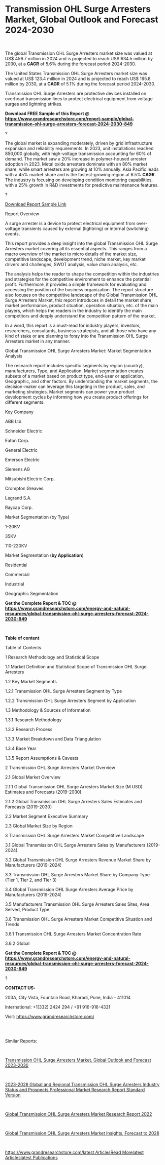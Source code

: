 <h1>Transmission OHL Surge Arresters Market, Global Outlook and Forecast 2024-2030</h1><br/><p>The global Transmission OHL Surge Arresters market size was valued at US$ 456.7 million in 2024 and is projected to reach US$ 634.5 million by 2030, at a <strong>CAGR</strong> of 5.6% during the forecast period 2024-2030.</p>
 
 
 
 <p>The United States Transmission OHL Surge Arresters market size was valued at US$ 123.4 million in 2024 and is projected to reach US$ 165.8 million by 2030, at a <strong>CAGR</strong> of 5.1% during the forecast period 2024-2030.</p>
 
 
 
 <p>Transmission OHL Surge Arresters are protective devices installed on overhead transmission lines to protect electrical equipment from voltage surges and lightning strikes.</p>
 
 
 
 <div><b>Download FREE Sample of this Report @ <a href="https://www.grandresearchstore.com/report-sample/global-transmission-ohl-surge-arresters-forecast-2024-2030-849">https://www.grandresearchstore.com/report-sample/global-transmission-ohl-surge-arresters-forecast-2024-2030-849</a></b></div>
 
 
 
 <p>? </p>
 
 
 
 <p>The global market is expanding moderately, driven by grid infrastructure expansion and reliability requirements. In 2023, unit installations reached 850,000 globally, with high-voltage transmission accounting for 60% of demand. The market saw a 20% increase in polymer-housed arrester adoption in 2023. Metal oxide arresters dominate with an 80% market share, while smart arresters are growing at 10% annually. Asia Pacific leads with a 45% market share and is the fastest-growing region at 6.5% <strong>CAGR</strong>. The industry is focusing on developing condition monitoring capabilities, with a 25% growth in R&D investments for predictive maintenance features.</p>
 
 
 
 <p>? </p>
 
 
 
 <p><a href="https://www.grandresearchstore.com/mr-admin/report-sample/global-transmission-ohl-surge-arresters-forecast-2024-2030-849">Download Report Sample Link</a></p>
 
 
 
 <p>Report Overview</p>
 
 
 
 <p>A surge arrester is a device to protect electrical equipment from over-voltage transients caused by external (lightning) or internal (switching) events.</p>
 
 
 
 <p>This report provides a deep insight into the global Transmission OHL Surge Arresters market covering all its essential aspects. This ranges from a macro overview of the market to micro details of the market size, competitive landscape, development trend, niche market, key market drivers and challenges, SWOT analysis, value chain analysis, etc.</p>
 
 
 
 <p>The analysis helps the reader to shape the competition within the industries and strategies for the competitive environment to enhance the potential profit. Furthermore, it provides a simple framework for evaluating and accessing the position of the business organization. The report structure also focuses on the competitive landscape of the Global Transmission OHL Surge Arresters Market, this report introduces in detail the market share, market performance, product situation, operation situation, etc. of the main players, which helps the readers in the industry to identify the main competitors and deeply understand the competition pattern of the market.</p>
 
 
 
 <p>In a word, this report is a must-read for industry players, investors, researchers, consultants, business strategists, and all those who have any kind of stake or are planning to foray into the Transmission OHL Surge Arresters market in any manner.</p>
 
 
 
 <p>Global Transmission OHL Surge Arresters Market: Market Segmentation Analysis</p>
 
 
 
 <p>The research report includes specific segments by region (country), manufacturers, Type, and Application. Market segmentation creates subsets of a market based on product type, end-user or application, Geographic, and other factors. By understanding the market segments, the decision-maker can leverage this targeting in the product, sales, and marketing strategies. Market segments can power your product development cycles by informing how you create product offerings for different segments.</p>
 
 
 
 <p>Key Company</p>
 
 
 
 <p>ABB Ltd.</p>
 
 
 
 <p>Schneider Electric</p>
 
 
 
 <p>Eaton Corp.</p>
 
 
 
 <p>General Electric</p>
 
 
 
 <p>Emerson Electric</p>
 
 
 
 <p>Siemens AG</p>
 
 
 
 <p>Mitsubishi Electric Corp.</p>
 
 
 
 <p>Crompton Greaves</p>
 
 
 
 <p>Legrand S.A.</p>
 
 
 
 <p>Raycap Corp.</p>
 
 
 
 <p>Market Segmentation (by Type)</p>
 
 
 
 <p>1-20KV</p>
 
 
 
 <p>35KV</p>
 
 
 
 <p>110-220KV</p>
 
 
 
 <p>Market Segmentation (<strong>by Application</strong>)</p>
 
 
 
 <p>Residential</p>
 
 
 
 <p>Commercial</p>
 
 
 
 <p>Industrial</p>
 
 
 
 <p>Geographic Segmentation</p>
 
 
 
 <div><b>Get the Complete Report & TOC @ <a href="https://www.grandresearchstore.com/energy-and-natural-resources/global-transmission-ohl-surge-arresters-forecast-2024-2030-849">https://www.grandresearchstore.com/energy-and-natural-resources/global-transmission-ohl-surge-arresters-forecast-2024-2030-849</a></b></div>
 
 
 
 <p><br />
 
 <b>Table of content</b></p>
 
 
 
 <p>Table of Contents<br />
 
 1 Research Methodology and Statistical Scope<br />
 
 1.1 Market Definition and Statistical Scope of Transmission OHL Surge Arresters<br />
 
 1.2 Key Market Segments<br />
 
 1.2.1 Transmission OHL Surge Arresters Segment by Type<br />
 
 1.2.2 Transmission OHL Surge Arresters Segment by Application<br />
 
 1.3 Methodology & Sources of Information<br />
 
 1.3.1 Research Methodology<br />
 
 1.3.2 Research Process<br />
 
 1.3.3 Market Breakdown and Data Triangulation<br />
 
 1.3.4 Base Year<br />
 
 1.3.5 Report Assumptions & Caveats<br />
 
 2 Transmission OHL Surge Arresters Market Overview<br />
 
 2.1 Global Market Overview<br />
 
 2.1.1 Global Transmission OHL Surge Arresters Market Size (M USD) Estimates and Forecasts (2019-2030)<br />
 
 2.1.2 Global Transmission OHL Surge Arresters Sales Estimates and Forecasts (2019-2030)<br />
 
 2.2 Market Segment Executive Summary<br />
 
 2.3 Global Market Size by Region<br />
 
 3 Transmission OHL Surge Arresters Market Competitive Landscape<br />
 
 3.1 Global Transmission OHL Surge Arresters Sales by Manufacturers (2019-2024)<br />
 
 3.2 Global Transmission OHL Surge Arresters Revenue Market Share by Manufacturers (2019-2024)<br />
 
 3.3 Transmission OHL Surge Arresters Market Share by Company Type (Tier 1, Tier 2, and Tier 3)<br />
 
 3.4 Global Transmission OHL Surge Arresters Average Price by Manufacturers (2019-2024)<br />
 
 3.5 Manufacturers Transmission OHL Surge Arresters Sales Sites, Area Served, Product Type<br />
 
 3.6 Transmission OHL Surge Arresters Market Competitive Situation and Trends<br />
 
 3.6.1 Transmission OHL Surge Arresters Market Concentration Rate<br />
 
 3.6.2 Global</p>
 
 
 
 <div><b>Get the Complete Report & TOC @ <a href="https://www.grandresearchstore.com/energy-and-natural-resources/global-transmission-ohl-surge-arresters-forecast-2024-2030-849">https://www.grandresearchstore.com/energy-and-natural-resources/global-transmission-ohl-surge-arresters-forecast-2024-2030-849</a></b></div>
 
 
 
 <p>? </p>
 
 
 
 <p><b>CONTACT US:</b><br />
 
 203A, City Vista, Fountain Road, Kharadi, Pune, India - 411014<br />
 
 International: +1(332) 2424 294 / +91 916-916-4321<br />
 
 Visit: <a href="https://www.grandresearchstore.com/">https://www.grandresearchstore.com/</a><br />
 
 <br />
 
 <br />
 
 Similar Reports:<br />
 
 <br />
 
 <a href="https://www.grandresearchstore.com/energy-and-natural-resources/global-transmission-ohl-surge-arresters-forecast-2023-2030-137">Transmission OHL Surge Arresters Market, Global Outlook and Forecast 2023-2030</a><br />
 
 <br />
 
 <a href="https://www.grandresearchstore.com/energy-and-natural-resources/global-regional-transmission-ohl-surge-arresters-2023-2028-570">2023-2028 Global and Regional Transmission OHL Surge Arresters Industry Status and Prospects Professional Market Research Report Standard Version</a><br />
 
 <br />
 
 <a href="https://www.grandresearchstore.com/energy-and-natural-resources/global-transmission-ohl-surge-arresters-2022-70">Global Transmission OHL Surge Arresters Market Research Report 2022</a><br />
 
 <br />
 
 <a href="https://www.grandresearchstore.com/energy-and-natural-resources/global-transmission-ohl-surge-arresters-2028-909">Global Transmission OHL Surge Arresters Market Insights, Forecast to 2028</a><br />
 
 <br />
 
 <a href="https://gyeongbokgung.com">https://www.grandresearchstore.com/</a><a href="https://hallyeomaritime.com">latest Articles</a><a href="https://jingwansa.com">Read More</a><a href="https://nguoiviet.jp/">latest Articles</a><a href="https://www.intelmarketresearch.com/">latest Publications</a></p>
